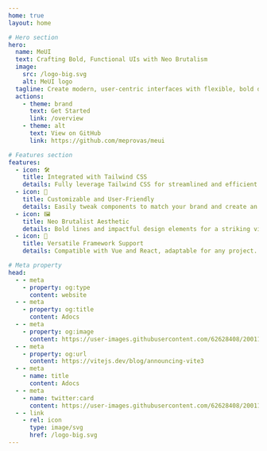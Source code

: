 ```yaml
---
home: true
layout: home

# Hero section
hero:
  name: MeUI
  text: Crafting Bold, Functional UIs with Neo Brutalism
  image:
    src: /logo-big.svg
    alt: MeUI logo
  tagline: Create modern, user-centric interfaces with flexible, bold design elements.
  actions:
    - theme: brand
      text: Get Started
      link: /overview
    - theme: alt
      text: View on GitHub
      link: https://github.com/meprovas/meui

# Features section
features:
  - icon: 🛠️
    title: Integrated with Tailwind CSS
    details: Fully leverage Tailwind CSS for streamlined and efficient design.
  - icon: 🎨
    title: Customizable and User-Friendly
    details: Easily tweak components to match your brand and create an accessible interface.
  - icon: 🖼️
    title: Neo Brutalist Aesthetic
    details: Bold lines and impactful design elements for a striking visual experience.
  - icon: 🔄
    title: Versatile Framework Support
    details: Compatible with Vue and React, adaptable for any project.

# Meta property
head:
  - - meta
    - property: og:type
      content: website
  - - meta
    - property: og:title
      content: Adocs
  - - meta
    - property: og:image
      content: https://user-images.githubusercontent.com/62628408/200117602-4b274d14-b1b2-4f61-8dcd-9f9482c677a0.png
  - - meta
    - property: og:url
      content: https://vitejs.dev/blog/announcing-vite3
  - - meta
    - name: title
      content: Adocs
  - - meta
    - name: twitter:card
      content: https://user-images.githubusercontent.com/62628408/200117602-4b274d14-b1b2-4f61-8dcd-9f9482c677a0.png
  - - link
    - rel: icon
      type: image/svg
      href: /logo-big.svg
---
```

